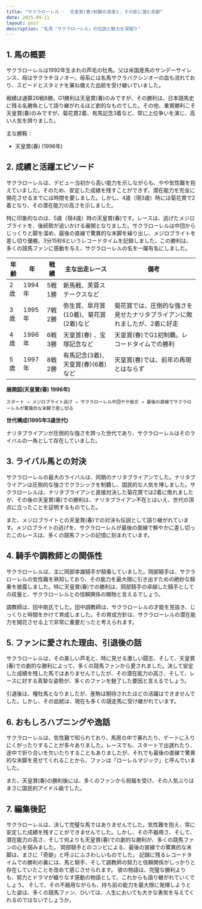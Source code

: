 ```yaml
---
title: "サクラローレル -  天皇賞(春)制覇の浪漫と、その影に潜む悲劇"
date: 2025-09-11
layout: post
description: "名馬『サクラローレル』の伝説と魅力を深堀り"
---
```


## 1. 馬の概要

サクラローレルは1992年生まれの芦毛の牡馬。父は米国産馬のサンデーサイレンス、母はサクラチヨノオー。母系には名馬サクラバクシンオーの血も流れており、スピードとスタミナを兼ね備えた血統を受け継いでいました。

戦績は通算26戦8勝。G1勝利は天皇賞(春)のみですが、その勝利は、日本競馬史に残る名勝負として語り継がれるほど劇的なものでした。その他、重賞勝利こそ天皇賞(春)のみですが、菊花賞2着、有馬記念3着など、常に上位争いを演じ、高い人気を誇りました。

主な勝鞍：
* 天皇賞(春) (1996年)


## 2. 成績と活躍エピソード

サクラローレルは、デビュー当初から高い能力を示しながらも、やや気性難を抱えていました。そのため、安定した成績を残すことができず、潜在能力を完全に開花させるまでには時間を要しました。しかし、4歳（現3歳）時には菊花賞で2着となり、その潜在能力の高さを示しました。

特に印象的なのは、5歳（現4歳）時の天皇賞(春)です。レースは、逃げたメジロブライトを、後続勢が追いかける展開となりました。サクラローレルは中団からじっくりと脚を溜め、最後の直線で驚異的な末脚を繰り出し、メジロブライトを差し切り優勝。3分15秒8というレコードタイムを記録しました。この勝利は、多くの競馬ファンに感動を与え、サクラローレルの名を一躍有名にしました。

| 年齢 | 年 | 戦績 | 主な出走レース | 備考 |
|---|---|---|---|---|
| 2歳 | 1994年 | 5戦1勝 | 新馬戦、芙蓉ステークスなど |  |
| 3歳 | 1995年 | 7戦2勝 |  弥生賞、皐月賞(10着)、菊花賞(2着)など | 菊花賞では、圧倒的な強さを見せたナリタブライアンに敗れましたが、2着に好走 |
| 4歳 | 1996年 | 6戦3勝 | 天皇賞(春) 、宝塚記念など | 天皇賞(春)でG1初制覇。レコードタイムでの勝利 |
| 5歳 | 1997年 | 8戦2勝 | 有馬記念(3着)、天皇賞(春)(6着)など | 天皇賞(春)では、前年の再現とはならず |


**展開図(天皇賞(春) 1996年)**

```
スタート → メジロブライト逃げ → サクラローレル中団やや後方 → 最後の直線でサクラローレルが驚異的な末脚で差し切る
```

**世代構成(1995年3歳世代)**

ナリタブライアンが圧倒的な強さを誇った世代であり、サクラローレルはそのライバルの一角として存在していました。


## 3. ライバル馬との対決

サクラローレルの最大のライバルは、同期のナリタブライアンでした。ナリタブライアンは圧倒的な強さでクラシックを制覇し、国民的な人気を博しました。サクラローレルは、ナリタブライアンと直接対決した菊花賞では2着に敗れましたが、その後の天皇賞(春)での勝利は、ナリタブライアン不在とはいえ、世代の頂点に立ったことを証明するものでした。

また、メジロブライトとの天皇賞(春)での対決も伝説として語り継がれています。メジロブライトの逃げを、サクラローレルが最後の直線で鮮やかに差し切ったこのレースは、多くの競馬ファンの記憶に刻まれています。


## 4. 騎手や調教師との関係性

サクラローレルは、主に岡部幸雄騎手が騎乗していました。岡部騎手は、サクラローレルの気性難を熟知しており、その能力を最大限に引き出すための絶妙な騎乗を披露しました。特に天皇賞(春)での勝利は、岡部騎手の卓越した騎手としての技量と、サクラローレルとの信頼関係の賜物と言えるでしょう。

調教師は、田中剛氏でした。田中調教師は、サクラローレルの才能を見抜き、じっくりと時間をかけて育成しました。その育成方針は、サクラローレルの潜在能力を開花させる上で非常に重要だったと考えられます。


## 5. ファンに愛された理由、引退後の話

サクラローレルは、その美しい芦毛と、時に見せる激しい闘志、そして、天皇賞(春)での劇的な勝利によって、多くの競馬ファンから愛されました。決して安定した成績を残した馬ではありませんでしたが、その潜在能力の高さ、そして、レースに対する真摯な姿勢が、多くのファンを魅了した要因と言えるでしょう。

引退後は、種牡馬となりましたが、産駒は期待されたほどの活躍はできませんでした。しかし、その血統は、現在も多くの競走馬に受け継がれています。


## 6. おもしろハプニングや逸話

サクラローレルは、気性難で知られており、馬房の中で暴れたり、ゲートに入りにくがったりすることが多々ありました。レースでも、スタートで出遅れたり、途中で折り合いを欠いたりすることもありましたが、それでも最後の直線で驚異的な末脚を見せてくれることから、ファンは「ローレルマジック」と呼んでいました。

また、天皇賞(春)の勝利後には、多くのファンから祝福を受け、その人気ぶりはまさに国民的アイドル級でした。


## 7. 編集後記

サクラローレルは、決して完璧な馬ではありませんでした。気性難を抱え、常に安定した成績を残すことができませんでした。しかし、その不器用さ、そして、潜在能力の高さ、そして何よりも天皇賞(春)での劇的な勝利が、多くの競馬ファンの心を掴みました。  岡部騎手とのコンビによる、最後の直線での驚異的な末脚は、まさに「奇跡」と呼ぶにふさわしいものでした。  記録に残るレコードタイムでの勝利の裏には、馬と騎手、そして調教師の努力と信頼関係がしっかりと存在していたことを改めて感じさせられます。  彼の物語は、完璧な勝利よりも、努力とドラマが織りなす感動の物語として、これからも語り継がれていくでしょう。  そして、その不器用ながらも、持ち前の能力を最大限に発揮しようとした姿は、多くの競馬ファン、ひいては、人生においても大きな勇気を与えてくれるのではないでしょうか。
